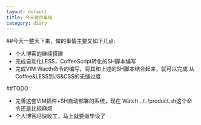 ```yaml
---
layout: default
title: 今天做的事情
category: diary
---
```


##今天一整天下来，做的事情主要又如下几点:
+ 个人博客的继续搭建
+ 完成自动化LESS，CoffeeScript转化的SH脚本编写
+ 完成VIM Wacth命令的编写，将其和上述的SH脚本结合起来，就可以完成
从Coffee&LESS到JS&CSS的无缝过度

##TODO
+ 完善这套VIM插件+SH自动部署的系统，现在
    Watch ../../product.sh这个命令还是比较麻烦
+ 个人博客尽快收工，马上就要做毕设了
